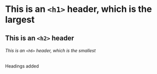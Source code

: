 # This is an `<h1>` header, which is the largest

## This is an `<h2>` header

###### This is an `<h6>` header, which is the smallest

Headings added
